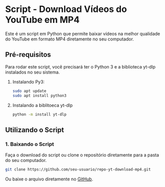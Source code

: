 # Script - Download Vídeos do YouTube em MP4

Este é um script em Python que permite baixar vídeos na melhor qualidade do YouTube em formato MP4 diretamente no seu computador.

## Pré-requisitos
Para rodar este script, você precisará ter o Python 3 e a biblioteca yt-dlp instalados no seu sistema.

1. Instalando Py3:
   ```bash
   sudo apt update
   sudo apt install python3

2. Instalando a biblitoeca yt-dlp
   ```bash
   python -m install yt-dlp

## Utilizando o Script

### 1. Baixando o Script

Faça o download do script ou clone o repositório diretamente para a pasta do seu computador.

```bash
git clone https://github.com/seu-usuario/repo-yt-download-mp4.git
```

Ou baixe o arquivo diretamente no [GitHub](https://github.com/junioalexandre/repo-yt-download-mp4).

